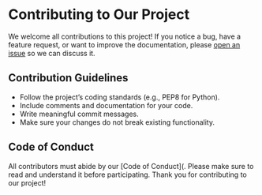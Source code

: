 # Contributing to Our Project
We welcome all contributions to this project! If you notice a bug, have a feature request, or want to improve the documentation, please [open an issue](<insert link to your GH issue tracker>) so we can discuss it.

## Contribution Guidelines
- Follow the project’s coding standards (e.g., PEP8 for Python).
- Include comments and documentation for your code.
- Write meaningful commit messages.
- Make sure your changes do not break existing functionality.

## Code of Conduct
All contributors must abide by our [Code of Conduct]([<insert link to CoC file>](https://github.com/j232shen/data551-project/blob/main/CODE_OF_CONDUCT.md). Please make sure to read and understand it before participating.
Thank you for contributing to our project!

